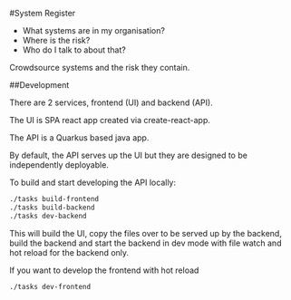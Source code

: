 #System Register

- What systems are in my organisation?
- Where is the risk?
- Who do I talk to about that?

Crowdsource systems and the risk they contain.

##Development

There are 2 services, frontend (UI) and backend (API).

The UI is SPA react app created via create-react-app.

The API is a Quarkus based java app.

By default, the API serves up the UI but they are designed to be
independently deployable.

To build and start developing the API locally:

```bash
./tasks build-frontend
./tasks build-backend
./tasks dev-backend
```

This will build the UI, copy the files 
over to be served up by the backend, build the backend
and start the backend in dev mode with file watch and 
hot reload for the backend only.

If you want to develop the frontend with hot reload
```bash
./tasks dev-frontend
```
